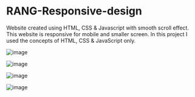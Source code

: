 # RANG-Responsive-design
Website created using HTML, CSS & Javascript with smooth scroll effect. This website is responsive for mobile and smaller screen. In this project I used the concepts of HTML, CSS & JavaScript only. 

![image](https://user-images.githubusercontent.com/83285872/181715321-3de619d0-17d7-4ae3-bd93-d34b3a8374d0.png)

![image](https://user-images.githubusercontent.com/83285872/181715336-24ef0f36-76ee-46bd-b914-bb7ba99757a4.png)

![image](https://user-images.githubusercontent.com/83285872/181715355-11641cf1-2f59-435f-87b6-d8439cf7299c.png)

![image](https://user-images.githubusercontent.com/83285872/181715368-ec67d4c7-b372-477e-ab43-606ee9bdd237.png)
